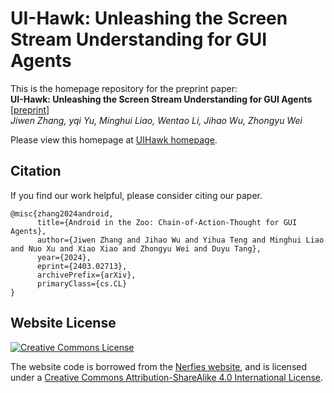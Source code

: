 # UI-Hawk: Unleashing the Screen Stream Understanding for GUI Agents

This is the homepage repository for the preprint paper: <br>
**UI-Hawk: Unleashing the Screen Stream Understanding for GUI Agents** [[preprint]()] <br>
*Jiwen Zhang, yqi Yu, Minghui Liao, Wentao Li, Jihao Wu, Zhongyu Wei* <br>

Please view this homepage at [UIHawk homepage](https://imnearth.github.io/UIHawk_website/).

## Citation

If you find our work helpful, please consider citing our paper.


```
@misc{zhang2024android,
      title={Android in the Zoo: Chain-of-Action-Thought for GUI Agents}, 
      author={Jiwen Zhang and Jihao Wu and Yihua Teng and Minghui Liao and Nuo Xu and Xiao Xiao and Zhongyu Wei and Duyu Tang},
      year={2024},
      eprint={2403.02713},
      archivePrefix={arXiv},
      primaryClass={cs.CL}
}
```


##  Website License

<a rel="license" href="http://creativecommons.org/licenses/by-sa/4.0/">
    <img alt="Creative Commons License" style="border-width:0" src="https://i.creativecommons.org/l/by-sa/4.0/88x31.png" />
</a>

The website code is borrowed from the [Nerfies website](https://nerfies.github.io), and is licensed under a <a rel="license" href="http://creativecommons.org/licenses/by-sa/4.0/">Creative Commons Attribution-ShareAlike 4.0 International License</a>.
